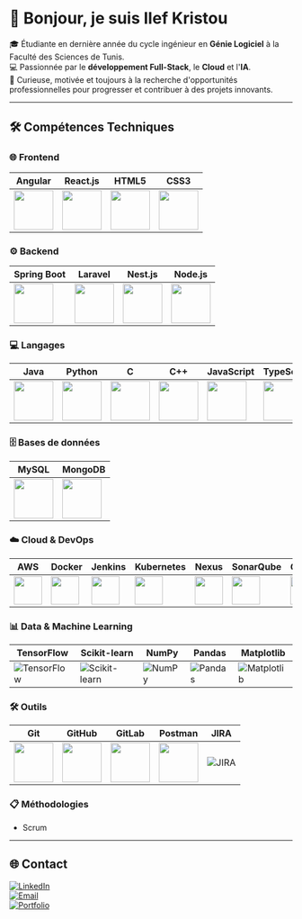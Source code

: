 # 👋 Bonjour, je suis Ilef Kristou  

🎓 Étudiante en dernière année du cycle ingénieur en **Génie Logiciel** à la Faculté des Sciences de Tunis.  
💻 Passionnée par le **développement Full-Stack**, le **Cloud** et l'**IA**.  
🚀 Curieuse, motivée et toujours à la recherche d'opportunités professionnelles pour progresser et contribuer à des projets innovants.  

---

## 🛠️ Compétences Techniques

### 🌐 Frontend
| Angular | React.js | HTML5 | CSS3 |
|---|---|---|---|
| <img src="https://skillicons.dev/icons?i=angular" height="70"/> | <img src="https://skillicons.dev/icons?i=react" height="70"/> | <img src="https://skillicons.dev/icons?i=html" height="70"/> | <img src="https://skillicons.dev/icons?i=css" height="70"/> |

### ⚙️ Backend
| Spring Boot | Laravel | Nest.js | Node.js |
|---|---|---|---|
| <img src="https://skillicons.dev/icons?i=spring" height="70"/> | <img src="https://skillicons.dev/icons?i=laravel" height="70"/> | <img src="https://skillicons.dev/icons?i=nestjs" height="70"/> | <img src="https://skillicons.dev/icons?i=nodejs" height="70"/> |

### 💻 Langages
| Java | Python | C | C++ | JavaScript | TypeScript | R |
|---|---|---|---|---|---|---|
| <img src="https://skillicons.dev/icons?i=java" height="70"/> | <img src="https://skillicons.dev/icons?i=python" height="70"/> | <img src="https://skillicons.dev/icons?i=c" height="70"/> | <img src="https://skillicons.dev/icons?i=cpp" height="70"/> | <img src="https://skillicons.dev/icons?i=js" height="70"/> | <img src="https://skillicons.dev/icons?i=ts" height="70"/> | <img src="https://skillicons.dev/icons?i=r" height="70"/> |

### 🗄️ Bases de données
| MySQL | MongoDB |
|---|---|
| <img src="https://skillicons.dev/icons?i=mysql" height="70"/> | <img src="https://skillicons.dev/icons?i=mongodb" height="70"/> |

### ☁️ Cloud & DevOps
| AWS | Docker | Jenkins | Kubernetes | Nexus | SonarQube | Grafana | Prometheus |
|---|---|---|---|---|---|---|---|
| <img src="https://skillicons.dev/icons?i=aws" height="50"/> | <img src="https://skillicons.dev/icons?i=docker" height="50"/> | <img src="https://skillicons.dev/icons?i=jenkins" height="50"/> | <img src="https://skillicons.dev/icons?i=kubernetes" height="50"/> | <img src="https://skillicons.dev/icons?i=nexus" height="50"/> | <img src="https://skillicons.dev/icons?i=sonar" height="50"/> | <img src="https://cdn.jsdelivr.net/gh/simple-icons/simple-icons/icons/grafana.svg" height="50" style="color:#F46800;"/> | <img src="https://cdn.jsdelivr.net/gh/simple-icons/simple-icons/icons/prometheus.svg" height="50" style="color:#E6522C;"/> |



### 📊 Data & Machine Learning
| TensorFlow | Scikit-learn | NumPy | Pandas | Matplotlib |
|---|---|---|---|---|
| ![TensorFlow](https://img.shields.io/badge/TensorFlow-F37626?style=for-the-badge&logo=tensorflow&logoColor=white) | ![Scikit-learn](https://img.shields.io/badge/Scikit--learn-F7931E?style=for-the-badge) | ![NumPy](https://img.shields.io/badge/NumPy-013243?style=for-the-badge) | ![Pandas](https://img.shields.io/badge/Pandas-150458?style=for-the-badge) | ![Matplotlib](https://img.shields.io/badge/Matplotlib-11557C?style=for-the-badge) |

### 🛠️ Outils
| Git | GitHub | GitLab | Postman | JIRA |
|---|---|---|---|---|
| <img src="https://skillicons.dev/icons?i=git" height="70"/> | <img src="https://skillicons.dev/icons?i=github" height="70"/> | <img src="https://skillicons.dev/icons?i=gitlab" height="70"/> | <img src="https://skillicons.dev/icons?i=postman" height="70"/> | ![JIRA](https://img.shields.io/badge/JIRA-0052CC?style=for-the-badge&logo=jira&logoColor=white) |

### 📋 Méthodologies
- Scrum

---

## 🌐 Contact

[![LinkedIn](https://img.shields.io/badge/LinkedIn-0077B5?style=for-the-badge&logo=linkedin&logoColor=white)](https://www.linkedin.com/in/ilef-kristou-99374a302/)  
[![Email](https://img.shields.io/badge/Email-D14836?style=for-the-badge&logo=gmail&logoColor=white)](mailto:ilef.kristou@etudiant-fst.utm.tn)  
[![Portfolio](https://img.shields.io/badge/Portfolio-ff69b4?style=for-the-badge&logo=appveyor&logoColor=white)](https://ilef-kristou.github.io/ilef-kristou-portfolio/)
